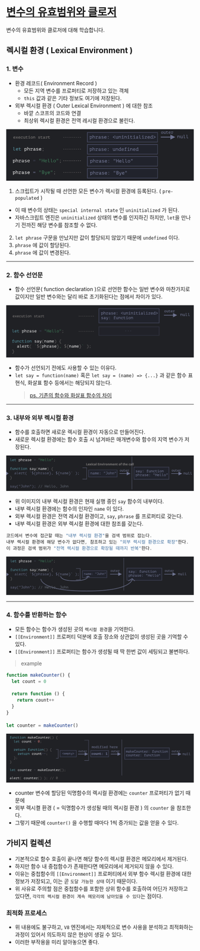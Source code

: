 # [변수의 유효범위와 클로저](https://ko.javascript.info/closure)

변수의 유효범위와 클로저에 대해 학습합니다.

## 렉시컬 환경 ( Lexical Environment )

### 1. 변수

- 환경 레코드( Environment Record )
  - 모든 지역 변수를 프로퍼티로 저장하고 있는 객체
  - `this` 값과 같은 기타 정보도 여기에 저장된다.
- 외부 렉시컬 환경 ( Outer Lexical Environment ) 에 대한 참조
  - 바깥 스코프의 코드와 연결
  - 최상위 렉시컬 환경은 전역 레시컬 환경으로 불린다.

![Lexical Environment](./resources/lexical_environment.png)

1. 스크립트가 시작될 때 선언한 모든 변수가 렉시컬 환경에 등록된다. ( `pre-populated` )

- 이 때 변수의 상태는 `special internal state` 인 `uninitialized` 가 된다.
- 자바스크립트 엔진은 `uninitialized` 상태의 변수를 인지하긴 하지만, `let`을 만나기 전까진 해당 변수를 참조할 수 없다.

2. `let phrase` 구문을 만났지만 값이 할당되지 않았기 때문에 `undefined` 이다.
3. `phrase` 에 값이 할당된다.
4. `phrase` 에 값이 변경된다.

---

### 2. 함수 선언문

- 함수 선언문( function declaration )으로 선언한 함수는 일반 변수와 마찬가지로 값이지만 일반 변수와는 달리 바로 초기화된다는 점에서 차이가 있다.

![Function Declaration](./resources/function_declaration.png)

- 함수가 선언되기 전에도 사용할 수 있는 이유다.
- `let say = function(name)` 혹은 `let say = (name) => {...}` 과 같은 함수 표현식, 화살표 함수 등에서는 해당되지 않는다.
  > [ps. 기존의 함수와 화살표 함수의 차이](https://levelup.gitconnected.com/7-differences-between-arrow-functions-and-regular-functions-in-javascript-9152883a839f)

---

### 3. 내부와 외부 렉시컬 환경

- 함수를 호출하면 새로운 렉시컬 환경이 자동으로 만들어진다.
- 새로운 렉시컬 환경에는 함수 호출 시 넘겨바은 매개변수와 함수의 지역 변수가 저장된다.

![new_lexical_environment](./resources/new_lexical_environment.png)

- 위 이미지의 내부 렉시컬 환경은 현재 실행 중인 `say` 함수의 내부이다.
- 내부 렉시컬 환경에는 함수의 인자인 `name` 이 있다.
- 외부 렉시컬 환경은 전역 레시컬 환경이고, `say`, `phrase` 를 프로퍼티로 갖는다.
- 내부 렉시컬 환경은 외부 렉시컬 환경에 대한 참조를 갖는다.

```javascript
코드에서 변수에 접근할 때는 "내부 렉시컬 환경"을 검색 범위로 잡는다.
내부 렉시컬 환경에 해당 변수가 없다면, 참조하고 있는 "외부 렉시컬 환경으로 확장"한다.
이 과정은 검색 범위가 "전역 렉시컬 환경으로 확장될 때까지 반복"한다.
```

![reference_lexical_environment](./resources/reference_lexical_environment.png)

---

### 4. 함수를 반환하는 함수

- 모든 함수는 함수가 생성된 곳의 `렉시컬 환경`을 기억한다.
- `[[Environment]]` 프로퍼티 덕분에 호출 장소와 상관없이 생성된 곳을 기억할 수 있다.
- `[[Environment]]` 프로퍼티는 함수가 생성될 때 딱 한번 값이 세팅되고 불변하다.

> example

```javascript
function makeCounter() {
  let count = 0

  return function () {
    return count++
  }
}

let counter = makeCounter()
```

![environment_property](./resources/environment_property.png)

- counter 변수에 할당된 익명함수의 렉시컬 환경에는 `counter` 프로퍼티가 없기 때문에
- 외부 렉시켤 환경 ( = 익명함수가 생성될 때의 렉시컬 환경 ) 의 `counter` 을 참조한다.
- 그렇기 때문에 `counter()` 을 수행할 때마다 1씩 증가되는 값을 얻을 수 있다.

## 가비지 컬렉션
- 기본적으로 함수 호출이 끝나면 해당 함수의 렉시컬 환경은 메모리에서 제거된다.
- 하지만 함수 내 중첩함수가 존재한다면 메모리에서 제거되지 않을 수 있다.
- 이유는 중첩함수의 `[[Environment]]` 프로퍼티에서 외부 함수 렉시컬 환경에 대한 정보가 저장되고, 이는 곧 `도달 가능한 상태` 이기 때문이다.
- 위 사유로 주의할 점은 중첩함수를 포함한 상위 함수를 호출하여 어딘가 저장하고 있다면, `각각의 렉시컬 환경이 계속 메모리에 남아있을 수 있다`는 점이다.

### 최적화 프로세스
- 위 내용에도 불구하고, `V8` 엔진에서는 자체적으로 변수 사용을 분석하고 최적화하는 과정이 있어서 의도하지 않은 현상이 생길 수 있다.
- 이러한 부작용을 미리 알아놓으면 좋다.